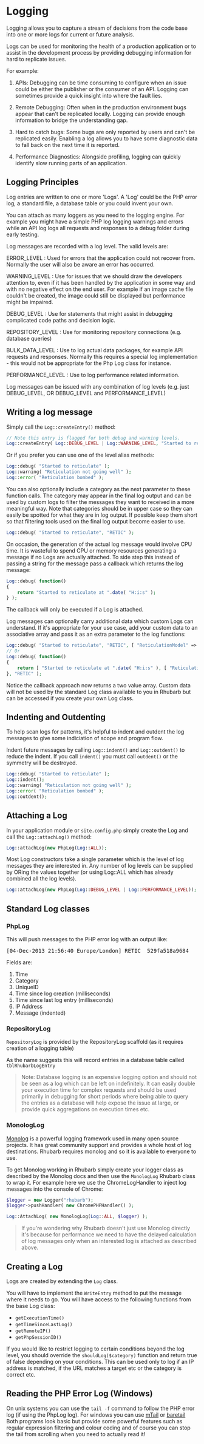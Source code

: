 Logging
===

Logging allows you to capture a stream of decisions from the code base into one or more logs for current or
future analysis.

Logs can be used for monitoring the health of a production application or to assist in the development process
by providing debugging information for hard to replicate issues.

For example:

1) APIs: Debugging can be time consuming to configure when an issue could be either the publisher or the consumer
of an API. Logging can sometimes provide a quick insight into where the fault lies.

2) Remote Debugging: Often when in the production environment bugs appear that can't be replicated locally.
Logging can provide enough information to bridge the understanding gap.

3) Hard to catch bugs: Some bugs are only reported by users and can't be replicated easily. Enabling a log
allows you to have some diagnostic data to fall back on the next time it is reported.

4) Performance Diagnostics: Alongside profiling, logging can quickly identify slow running parts of an
application.

## Logging Principles

Log entries are written to one or more 'Logs'. A 'Log' could be the PHP error log, a standard file, a database table
or you could invent your own.

You can attach as many loggers as you need to the logging engine. For example you might have a simple PHP log
logging warnings and errors while an API log logs all requests and responses to a debug folder during early
testing.

Log messages are recorded with a log level. The valid levels are:

ERROR_LEVEL
:   Used for errors that the application could not recover from. Normally the user will also be aware
    an error has occurred.

WARNING_LEVEL
:   Use for issues that we should draw the developers attention to, even if it has been handled
	by the application in some way and with no negative effect on the end user. For example if an
	image cache file couldn't be created, the image could still be displayed but performance might
	be impaired.

DEBUG_LEVEL
:   Use for statements that might assist in debugging complicated code paths and decision logic.

REPOSITORY_LEVEL
:   Use for monitoring repository connections (e.g. database queries)

BULK_DATA_LEVEL
:   Use to log actual data packages, for example API requests and responses.
	Normally this requires a special log implementation - this would not be appropriate for
	the Php Log class for instance.

PERFORMANCE_LEVEL
:   Use to log performance related information.

Log messages can be issued with any combination of log levels (e.g. just DEBUG_LEVEL, OR DEBUG_LEVEL and
PERFORMANCE_LEVEL)

## Writing a log message

Simply call the `Log::createEntry()` method:

~~~ php
// Note this entry is flagged for both debug and warning levels.
Log::createEntry( Log::DEBUG_LEVEL | Log::WARNING_LEVEL, "Started to reticulate" );
~~~

Or if you prefer you can use one of the level alias methods:

~~~ php
Log::debug( "Started to reticulate" );
Log::warning( "Reticulation not going well" );
Log::error( "Reticulation bombed" );
~~~

You can also optionally include a category as the next parameter to these function calls. The category may
appear in the final log output and can be used by custom logs to filter the messages they want to received
in a more meaningful way. Note that categories should be in upper case so they can easily be spotted for
what they are in log output. If possible keep them short so that filtering tools used on the final log
output become easier to use.

~~~ php
Log::debug( "Started to reticulate", "RETIC" );
~~~

On occasion, the generation of the actual log message would involve CPU time. It is wasteful to spend CPU or
memory resources generating a message if no Logs are actually attached. To side step this instead of
passing a string for the message pass a callback which returns the log message:

~~~ php
Log::debug( function()
{
    return "Started to reticulate at ".date( "H:i:s" );
} );
~~~

The callback will only be executed if a Log is attached.

Log messages can optionally carry additional data which custom Logs can understand. If it's appropriate for your
use case, add your custom data to an associative array and pass it as an extra parameter to the log functions:

~~~ php
Log::debug( "Started to reticulate", "RETIC", [ "ReticulationModel" => "Bendy" ] );
// Or
Log::debug( function()
{
    return [ "Started to reticulate at ".date( "H:i:s" ), [ "ReticulationModel" => "Bendy" ] ]
}, "RETIC" );
~~~

Notice the callback approach now returns a two value array. Custom data will not be used by the standard Log
class available to you in Rhubarb but can be accessed if you create your own Log class.

## Indenting and Outdenting

To help scan logs for patterns, it's helpful to indent and outdent the log messages to give some indiciation of
scope and program flow.

Indent future messages by calling `Log::indent()` and `Log::outdent()` to reduce the indent. If you call `indent()`
you must call `outdent()` or the symmetry will be destroyed.

~~~ php
Log::debug( "Started to reticulate" );
Log::indent();
Log::warning( "Reticulation not going well" );
Log::error( "Reticulation bombed" );
Log::outdent();
~~~

## Attaching a Log

In your application module or `site.config.php` simply create the Log and call the `Log::attachLog()` method:

~~~ php
Log::attachLog(new PhpLog(Log::ALL));
~~~

Most Log constructors take a single parameter which is the level of log messages they are interested in. Any number
of log levels can be supplied by ORing the values together (or using Log::ALL which has already combined all the
log levels).

~~~ php
Log::attachLog(new PhpLog(Log::DEBUG_LEVEL | Log::PERFORMANCE_LEVEL));
~~~

## Standard Log classes

### PhpLog

This will push messages to the PHP error log with an output like:

<pre>
[04-Dec-2013 21:56:40 Europe/London] RETIC	529fa518a9684	+6	6.1	127.0.0.1	Starting to Reticulate
</pre>

Fields are:

1. Time
2. Category
3. UniqueID
4. Time since log creation (milliseconds)
5. Time since last log entry (milliseconds)
6. IP Address
7. Message (indented)

### RepositoryLog

`RepositoryLog` is provided by the RepositoryLog scaffold (as it requires creation of a logging table)

As the name suggests this will record entries in a database table called `tblRhubarbLogEntry`

> Note: Database logging is an expensive logging option and should not be seen as a log
> which can be left on indefinitely. It can easily double your execution time for complex
> requests and should be used primarily in debugging for short periods where being able
> to query the entries as a database will help expose the issue at large, or provide
> quick aggregations on execution times etc.

### MonologLog

[Monolog](https://github.com/Seldaek/monolog) is a powerful logging framework used in many open source
projects. It has great community support and provides a whole host of log destinations. Rhubarb requires
monolog and so it is available to everyone to use.

To get Monolog working in Rhubarb simply create your logger class as described by the Monolog docs and then
use the `MonologLog` Rhubarb class to wrap it. For example here we use the ChromeLogHandler to inject log
messages into the console of Chrome:

``` php
$logger = new Logger("rhubarb");
$logger->pushHandler( new ChromePHPHandler() );

Log::AttachLog( new MonologLog(Log::ALL, $logger) );
```

> If you're wondering why Rhubarb doesn't just use Monolog directly it's because for performance we
> need to have the delayed calculation of log messages only when an interested log is attached as
> described above.

## Creating a Log

Logs are created by extending the `Log` class.

You will have to implement the `WriteEntry` method to put the message where it needs to go. You will have access
to the following functions from the base Log class:

* `getExecutionTime()`
* `getTimeSinceLastLog()`
* `getRemoteIP()`
* `getPhpSessionID()`

If you would like to restrict logging to certain conditions beyond the log level, you should override the
`shouldLog($category)` function and return true of false depending on your conditions. This can be used only to log
if an IP address is matched, if the URL matches a target etc or the category is correct etc.

## Reading the PHP Error Log (Windows)

On unix systems you can use the `tail -f` command to follow the PHP error log (if using the PhpLog log). For
windows you can use [mTail](http://ophilipp.free.fr/op_tail.htm) or [baretail](http://www.baremetalsoft.com/baretail/)
Both programs look basic but provide some powerful features such as regular expression filtering and colour coding
and of course you can stop the tail from scrolling when you need to actually read it!